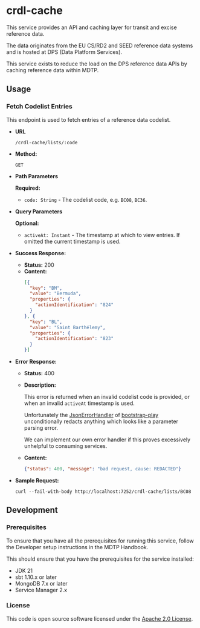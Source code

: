 # crdl-cache

This service provides an API and caching layer for transit and excise reference data.

The data originates from the EU CS/RD2 and SEED reference data systems and is hosted at DPS (Data Platform Services).

This service exists to reduce the load on the DPS reference data APIs by caching reference data within MDTP.

## Usage

### Fetch Codelist Entries

This endpoint is used to fetch entries of a reference data codelist.

* **URL**

  `/crdl-cache/lists/:code`

* **Method:**

  `GET`

* **Path Parameters**

  **Required:**

    * `code: String` - The codelist code, e.g. `BC08`, `BC36`.

* **Query Parameters**

  **Optional:**

    * `activeAt: Instant` - The timestamp at which to view entries. If omitted the current timestamp is used.

* **Success Response:**
    * **Status:** 200 <br/>
    * **Content:**
        ```json
        [{
          "key": "BM",
          "value": "Bermuda",
          "properties": {
            "actionIdentification": "824"
          }
        }, {
          "key": "BL",
          "value": "Saint Barthélemy",
          "properties": {
            "actionIdentification": "823"
          }
        }]
        ```

* **Error Response:**

    * **Status:** 400

    * **Description:**

      This error is returned when an invalid codelist code is provided, or when an invalid `activeAt` timestamp is used.

      Unfortunately the [JsonErrorHandler](https://github.com/hmrc/bootstrap-play/blob/466657a13dec046a94ace9d3138dde33bead82e3/bootstrap-backend-play-30/src/main/scala/uk/gov/hmrc/play/bootstrap/backend/http/JsonErrorHandler.scala) of [bootstrap-play](https://github.com/hmrc/bootstrap-play) unconditionally redacts anything which looks like a parameter parsing error.

      We can implement our own error handler if this proves excessively unhelpful to consuming services.

    * **Content:**
      ```json
      {"status": 400, "message": "bad request, cause: REDACTED"}
      ```

* **Sample Request:**

  ```shell
  curl --fail-with-body http://localhost:7252/crdl-cache/lists/BC08 
  ```

## Development

### Prerequisites

To ensure that you have all the prerequisites for running this service, follow the Developer setup instructions in the MDTP Handbook.

This should ensure that you have the prerequisites for the service installed:

* JDK 21
* sbt 1.10.x or later
* MongoDB 7.x or later
* Service Manager 2.x

### License

This code is open source software licensed under the [Apache 2.0 License]("http://www.apache.org/licenses/LICENSE-2.0.html").